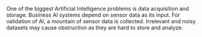One of the biggest Artificial Intelligence problems is data acquisition and storage. Business AI systems depend on sensor data as its input. For validation of AI, a mountain of sensor data is collected. Irrelevant and noisy datasets may cause obstruction as they are hard to store and analyze.
